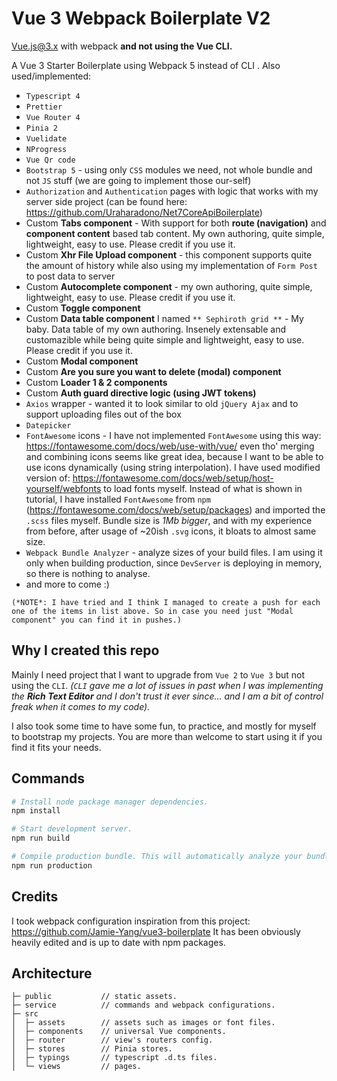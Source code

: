 
# Vue 3 Webpack Boilerplate V2
Vue.js@3.x with webpack **and not using the Vue CLI.**

A Vue 3 Starter Boilerplate using Webpack 5 instead of CLI . 
Also used/implemented:
 - `Typescript 4`
 - `Prettier`
 - `Vue Router 4` 
 - `Pinia 2` 
 - `Vuelidate`
 - `NProgress`
 - `Vue Qr code`
 - `Bootstrap 5`  - using only `CSS` modules we need, not whole bundle and not `JS` stuff (we are going to implement those our-self)
 - `Authorization` and `Authentication` pages with logic that works with my server side project (can be found here: https://github.com/Uraharadono/Net7CoreApiBoilerplate)
 - Custom **Tabs component** - With support for both **route (navigation)** and **component content** based tab content. My own authoring, quite simple, lightweight, easy to use. Please credit if you use it. 
 - Custom **Xhr File Upload component** - this component supports quite the amount of history while also using my implementation of `Form Post` to post data to server
 - Custom **Autocomplete component** - my own authoring, quite simple, lightweight, easy to use. Please credit if you use it. 
 - Custom **Toggle component**
 - Custom **Data table component** I named `** Sephiroth grid **` - My baby. Data table of my own authoring. Insenely extensable and customazible while being quite simple and lightweight, easy to use. Please credit if you use it.
 - Custom **Modal component**
 - Custom **Are you sure you want to delete (modal) component**
 - Custom **Loader 1 & 2 components**
 - Custom **Auth guard directive logic (using JWT tokens)**
 - `Axios` wrapper - wanted it to look similar to old `jQuery Ajax` and to support uploading files out of the box
 - `Datepicker`
 - `FontAwesome` icons - I have not implemented `FontAwesome` using this way: https://fontawesome.com/docs/web/use-with/vue/
	even tho' merging and combining icons seems like great idea, because I want to be able to use icons dynamically (using string interpolation).
	I have used modified version of: https://fontawesome.com/docs/web/setup/host-yourself/webfonts
	to load fonts myself. Instead of what is shown in tutorial, I have installed `FontAwesome` from `npm` (https://fontawesome.com/docs/web/setup/packages)
	and imported the `.scss` files myself.
	Bundle size is *1Mb bigger*, and with my experience from before, after usage of ~20ish `.svg` icons, it bloats to almost same size.
 - `Webpack Bundle Analyzer` - analyze sizes of your build files. I am using it only when building production, since `DevServer` is deploying in memory, so there is nothing to analyse. 
 - and more to come :)

`(*NOTE*: I have tried and I think I managed to create a push for each one of the items in list above. So in case you need just "Modal component" you can find it in pushes.)`


## Why I created this repo 
Mainly I need project that I want to upgrade from `Vue 2` to `Vue 3` but not using the `CLI`. 
*(`CLI` gave me a lot of issues in past when I was implementing the **Rich Text Editor** and I don't trust it ever since... and I am a bit of control freak when it comes to my code).*
 
I also took some time to have some fun,  to practice,  and mostly for myself to bootstrap my projects. You are more than welcome to start using it if you find it fits your needs. 


## Commands

```bash
# Install node package manager dependencies.
npm install

# Start development server.
npm run build

# Compile production bundle. This will automatically analyze your bundle as well.  
npm run production
```

## Credits

I took webpack configuration inspiration from this project: https://github.com/Jamie-Yang/vue3-boilerplate
It has been obviously heavily edited and is up to date with npm packages. 

## Architecture

```text
├─ public           // static assets.
├─ service          // commands and webpack configurations.
├─ src
│  ├─ assets        // assets such as images or font files.
│  ├─ components    // universal Vue components.
│  ├─ router        // view's routers config.
│  ├─ stores        // Pinia stores.
│  ├─ typings       // typescript .d.ts files.
│  └─ views         // pages.
```
